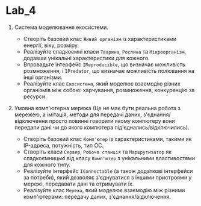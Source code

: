 # Lab_4
1. Система моделювання екосистеми.
    - Створіть базовий клас `Живий організм` із характеристиками енергії, віку, розміру.
    - Реалізуйте спадкоємні класи `Тварина`, `Рослина` та `Мікроорганізм`, додавши унікальні характеристики для кожного.
    - Впровадьте інтерфейс `IReproducible`, що визначає можливість розмноження, і `IPredator`, що визначає можливість полювання на інші організми.
    - Реалізуйте клас `Екосистема`, який моделює взаємодію різних організмів між собою: харчування, розмноження, конкуренцію за ресурси.

2. Умовна комп'ютерна мережа (Це не має бути реальна робота з мережею, а імітація, методи для  передачі даних, з'єднання/відключення просто повинні говорити якому компютеру вони передали дані чи до якого компютера під'єднались/відключились).
    - Створіть базовий клас `Комп'ютер` із характеристиками, такими як IP-адреса, потужність, тип ОС.
    - Створіть класи `Сервер`, `Робоча станція` та `Маршрутизатор` як спадкоємницькі від класу `Комп'ютер` з унікальними властивостями для кожного типу.
    - Реалізуйте інтерфейс `IConnectable` (а також додаткові інтерфейси за потреби), який дозволяє з'єднуватися з іншими пристроями у мережі, передавати дані та отримувати їх.
    - Реалізуйте клас `Мережа`, який моделює взаємодію між різними комп'ютерами: передачу даних, з'єднання/відключення.

